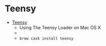 # Teensy
- [Teensy](https://pjrc.com/teensy/loader_mac.html)
  -  Using The Teensy Loader on Mac OS X
  - 
  - `brew cask install teensy`
